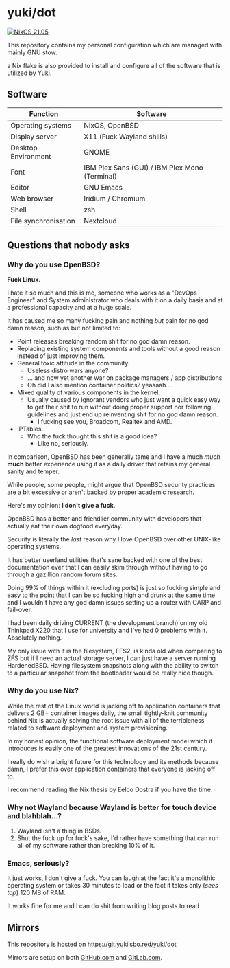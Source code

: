 # yuki/dot

[![NixOS 21.05](https://img.shields.io/badge/NixOS-v21.05-blue.svg?style=flat-square&logo=NixOS&logoColor=white)](https://nixos.org)

This repository contains my personal configuration which are managed
with mainly GNU stow.

a Nix flake is also provided to install and configure all of the
software that is utilized by Yuki.

## Software

| Function             | Software                                       |
|----------------------|------------------------------------------------|
| Operating systems    | NixOS, OpenBSD                                 |
| Display server       | X11 (Fuck Wayland shills)                      |
| Desktop Environment  | GNOME                                          |
| Font                 | IBM Plex Sans (GUI) / IBM Plex Mono (Terminal) |
| Editor               | GNU Emacs                                      |
| Web browser          | Iridium / Chromium                             |
| Shell                | zsh                                            |
| File synchronisation | Nextcloud                                      |

## Questions that nobody asks

### Why do you use OpenBSD?

**Fuck Linux.**

I hate it so much and this is me, someone who works as a "DevOps
Engineer" and System administrator who deals with it on a daily basis
and at a professional capacity and at a huge scale.

It has caused me so many fucking pain and nothing *but* pain for no
god damn reason, such as but not limited to:

* Point releases breaking random shit for no god damn reason.
* Replacing existing system components and tools without a good reason
  instead of just improving them.
* General toxic attitude in the community.
  * Useless distro wars anyone?
  * ... and now yet another war on package managers / app
    distributions
  * Oh did I also mention container politics? yeaaaah....
* Mixed quality of various components in the kernel.
  * Usually caused by ignorant vendors who just want a quick easy way
    to get their shit to run without doing proper support nor
    following guidelines and just end up reinventing shit for no god
    damn reason.
    * I fucking see you, Broadcom, Realtek and AMD.
* IPTables.
  * Who the fuck thought this shit is a good idea?
    * Like no, seriously.

In comparison, OpenBSD has been generally tame and I have a much
*much* **much** better experience using it as a daily driver that
retains my general sanity and temper.

While people, some people, might argue that OpenBSD security practices
are a bit excessive or aren't backed by proper academic research.

Here's my opinion: **I don't give a fuck**.

OpenBSD has a better and friendlier community with developers that
actually eat their own dogfood everyday.

Security is literally the *last* reason why I love OpenBSD over other
UNIX-like operating systems.

It has better userland utilities that's sane backed with one of the
best documentation ever that I can easily skim through without having
to go through a gazillion random forum sites.

Doing 99% of things within it (excluding ports) is just so fucking
simple and easy to the point that I can be so fucking high and drunk
at the same time and I wouldn't have any god damn issues setting up a
router with CARP and fail-over.

I had been daily driving CURRENT (the development branch) on my old
Thinkpad X220 that I use for university and I've had 0 problems with
it. Absolutely nothing.

My only issue with it is the filesystem, FFS2, is kinda old when
comparing to ZFS but if I need an actual storage server, I can just
have a server running HardenedBSD. Having filesystem snapshots along
with the ability to switch to a particular snapshot from the
bootloader would be really nice though.

### Why do you use Nix?

While the rest of the Linux world is jacking off to application
containers that delivers 2 GB+ container images daily, the small
tightly-knit community behind Nix is actually solving the root issue
with all of the terribleness related to software deployment and system
provisioning.

In my honest opinion, the functional software deployment model which
it introduces is easily one of the greatest innovations of the 21st
century.

I really do wish a bright future for this technology and its methods
because damn, I prefer this over application containers that everyone
is jacking off to.

I recommend reading the Nix thesis by Eelco Dostra if you have the
time.

### Why not Wayland because Wayland is better for touch device and blahblah...?

1. Wayland isn't a thing in BSDs.
2. Shut the fuck up for fuck's sake, I'd rather have something that
   can run all of my software rather than breaking 10% of it.

### Emacs, seriously?

It just works, I don't give a fuck. You can laugh at the fact it's a
monolithic operating system or takes 30 minutes to load or the fact it
takes only (*sees top*) 120 MB of RAM.

It works fine for me and I can do shit from writing blog posts to read

## Mirrors

This repository is hosted on https://git.yukiisbo.red/yuki/dot

Mirrors are setup on both [GitHub.com][gh-mirror] and [GitLab.com][gl-mirror].

[gh-mirror]: https://github.com/yukiisbored/dot
[gl-mirror]: https://gitlab.com/yuki_is_bored/dot
